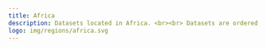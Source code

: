 ```yaml
---
title: Africa
description: Datasets located in Africa. <br><br> Datasets are ordered by the last modified date.
logo: img/regions/africa.svg
---
```

